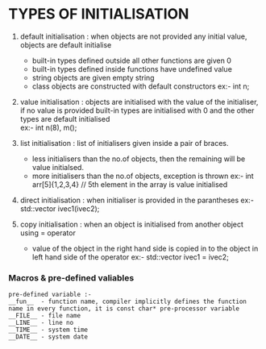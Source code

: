 
# TYPES OF INITIALISATION
1) default initialisation : when objects are not provided any initial value, objects are default initialise
    * built-in types defined outside all other functions are given 0
    * built-in types defined inside functions have undefined value
    * string objects are given empty string
    * class objects are constructed with default constructors
    ex:- int n;

2) value initialisation : objects are initialised with the value of the initialiser, if no value is provided built-in types are initialised with 0 and the other types are default initialised   
    ex:- int n(8), m();

3) list initialisation : list of initialisers given inside a pair of braces.
    - less initialisers than the no.of objects, then the remaining will be value initialsed.
    - more initialisers than the no.of objects, exception is thrown
    ex:- int arr[5]{1,2,3,4}   // 5th element in the array is value initialised

4) direct initialisation : when initialiser is provided in the parantheses 
    ex:- std::vector<int> ivec1(ivec2);

5) copy initialisation : when an object is initialised from another object using = operator
    - value of the object in the right hand side is copied in to the object in left hand side of the operator
    ex:- std::vector<int> ivec1 = ivec2;


### Macros & pre-defined valiables
    pre-defined variable :-
    __fun__  - function name, compiler implicitly defines the function name in every function, it is const char* pre-processor variable
    __FILE__ - file name 
    __LINE__ - line no 
    __TIME__ - system time
    __DATE__ - system date